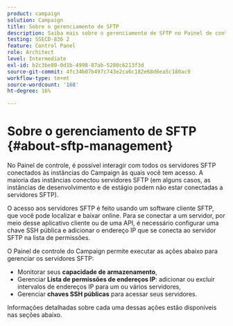 ```yaml
---
product: campaign
solution: Campaign
title: Sobre o gerenciamento de SFTP
description: Saiba mais sobre o gerenciamento de SFTP no Painel de controle do Campaign
testing: SSECD-836 2
feature: Control Panel
role: Architect
level: Intermediate
exl-id: b2c3be80-0d1b-4998-87ab-5280c6213f3d
source-git-commit: 4fc34b07b497c743e2ca6c182e68d6ea5c180ac9
workflow-type: tm+mt
source-wordcount: '168'
ht-degree: 16%

---
```


# Sobre o gerenciamento de SFTP {#about-sftp-management}

No Painel de controle, é possível interagir com todos os servidores SFTP conectados às instâncias do Campaign às quais você tem acesso. A maioria das instâncias conectou servidores SFTP (em alguns casos, as instâncias de desenvolvimento e de estágio podem não estar conectadas a servidores SFTP).

O acesso aos servidores SFTP é feito usando um software cliente SFTP, que você pode localizar e baixar online. Para se conectar a um servidor, por meio desse aplicativo cliente ou de uma API, é necessário configurar uma chave SSH pública e adicionar o endereço IP que se conecta ao servidor SFTP na lista de permissões.

O Painel de controle do Campaign permite executar as ações abaixo para gerenciar os servidores SFTP:

* Monitorar seus **capacidade de armazenamento**,
* Gerenciar **Lista de permissões de endereços IP**: adicionar ou excluir intervalos de endereços IP para um ou vários servidores,
* Gerenciar **chaves SSH públicas** para acessar seus servidores.

Informações detalhadas sobre cada uma dessas ações estão disponíveis nas seções abaixo.
